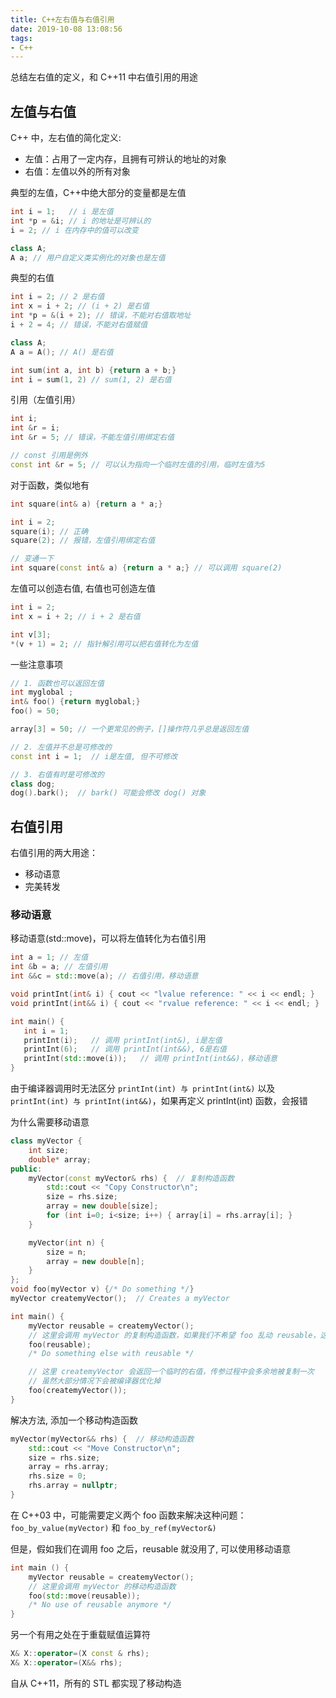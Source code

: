 ```yaml
---
title: C++左右值与右值引用
date: 2019-10-08 13:08:56
tags:
- C++
---
```

总结左右值的定义，和 C++11 中右值引用的用途
<!-- More -->

## 左值与右值

C++ 中，左右值的简化定义:
- 左值：占用了一定内存，且拥有可辨认的地址的对象
- 右值：左值以外的所有对象

典型的左值，C++中绝大部分的变量都是左值
```C++
int i = 1;   // i 是左值
int *p = &i; // i 的地址是可辨认的
i = 2; // i 在内存中的值可以改变

class A;
A a; // 用户自定义类实例化的对象也是左值
```

典型的右值
```C++
int i = 2; // 2 是右值
int x = i + 2; // (i + 2) 是右值
int *p = &(i + 2); // 错误，不能对右值取地址
i + 2 = 4; // 错误，不能对右值赋值

class A;
A a = A(); // A() 是右值

int sum(int a, int b) {return a + b;}
int i = sum(1, 2) // sum(1, 2) 是右值
```

引用（左值引用）
```C++
int i;
int &r = i;
int &r = 5; // 错误，不能左值引用绑定右值

// const 引用是例外
const int &r = 5; // 可以认为指向一个临时左值的引用，临时左值为5
```

对于函数，类似地有
```C++
int square(int& a) {return a * a;}

int i = 2;
square(i); // 正确
square(2); // 报错，左值引用绑定右值

// 变通一下
int square(const int& a) {return a * a;} // 可以调用 square(2)
```

左值可以创造右值, 右值也可创造左值
```C++
int i = 2;
int x = i + 2; // i + 2 是右值

int v[3];
*(v + 1) = 2; // 指针解引用可以把右值转化为左值
```

一些注意事项
```C++
// 1. 函数也可以返回左值
int myglobal ;
int& foo() {return myglobal;}
foo() = 50;

array[3] = 50; // 一个更常见的例子，[]操作符几乎总是返回左值

// 2. 左值并不总是可修改的
const int i = 1;  // i是左值, 但不可修改

// 3. 右值有时是可修改的
class dog;
dog().bark();  // bark() 可能会修改 dog() 对象
```

## 右值引用
右值引用的两大用途：
- 移动语意
- 完美转发

### 移动语意
移动语意(std::move)，可以将左值转化为右值引用
```C++
int a = 1; // 左值
int &b = a; // 左值引用
int &&c = std::move(a); // 右值引用，移动语意

void printInt(int& i) { cout << "lvalue reference: " << i << endl; }
void printInt(int&& i) { cout << "rvalue reference: " << i << endl; } 

int main() {
   int i = 1;
   printInt(i);   // 调用 printInt(int&), i是左值
   printInt(6);   // 调用 printInt(int&&), 6是右值
   printInt(std::move(i));   // 调用 printInt(int&&)，移动语意
}
```

由于编译器调用时无法区分 `printInt(int) 与 printInt(int&)` 以及 `printInt(int) 与 printInt(int&&)`，如果再定义 printInt(int) 函数，会报错

为什么需要移动语意
```C++
class myVector {
    int size;
    double* array;
public:
	myVector(const myVector& rhs) {  // 复制构造函数
        std::cout << "Copy Constructor\n";
        size = rhs.size; 
        array = new double[size];
        for (int i=0; i<size; i++) { array[i] = rhs.array[i]; }
    }

    myVector(int n) {
        size = n;
        array = new double[n];
    }
};
void foo(myVector v) {/* Do something */}
myVector createmyVector();  // Creates a myVector

int main() {
    myVector reusable = createmyVector();
    // 这里会调用 myVector 的复制构造函数，如果我们不希望 foo 乱动 reusable，这种情况下是 ok 的
    foo(reusable); 
    /* Do something else with reusable */

    // 这里 createmyVector 会返回一个临时的右值，传参过程中会多余地被复制一次
    // 虽然大部分情况下会被编译器优化掉
    foo(createmyVector());
}
```

解决方法, 添加一个移动构造函数
```C++
myVector(myVector&& rhs) {  // 移动构造函数
    std::cout << "Move Constructor\n";
    size = rhs.size; 
    array = rhs.array;
    rhs.size = 0;
    rhs.array = nullptr;
}
```

在 C++03 中，可能需要定义两个 foo 函数来解决这种问题：`foo_by_value(myVector)` 和 `foo_by_ref(myVector&)`

但是，假如我们在调用 foo 之后，reusable 就没用了, 可以使用移动语意
```C++
int main () {
    myVector reusable = createmyVector();
    // 这里会调用 myVector 的移动构造函数
    foo(std::move(reusable));
    /* No use of reusable anymore */
}
```

另一个有用之处在于重载赋值运算符
```C++
X& X::operator=(X const & rhs); 
X& X::operator=(X&& rhs);
```

自从 C++11，所有的 STL 都实现了移动构造